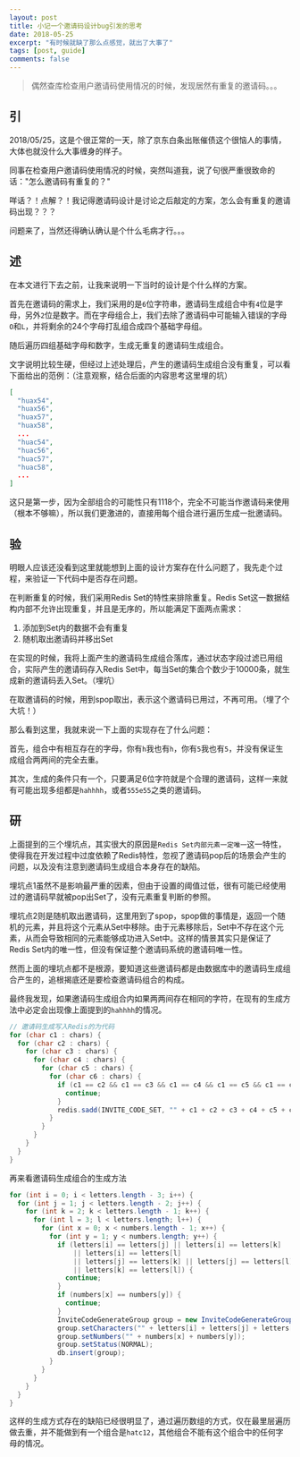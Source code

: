 ```yaml
---
layout: post
title: 小记一个邀请码设计bug引发的思考
date: 2018-05-25
excerpt: "有时候就缺了那么点感觉，就出了大事了"
tags: [post, guide]
comments: false
---
```

> 偶然查库检查用户邀请码使用情况的时候，发现居然有重复的邀请码。。。

## 引

2018/05/25，这是个很正常的一天，除了京东白条出账催债这个很恼人的事情，大体也就没什么大事缠身的样子。

同事在检查用户邀请码使用情况的时候，突然叫道我，说了句很严重很致命的话："怎么邀请码有重复的？"

咩话？！点解？！我记得邀请码设计是讨论之后敲定的方案，怎么会有重复的邀请码出现？？？

问题来了，当然还得确认确认是个什么毛病才行。。。


## 述

在本文进行下去之前，让我来说明一下当时的设计是个什么样的方案。

首先在邀请码的需求上，我们采用的是`6`位字符串，邀请码生成组合中有`4`位是字母，另外`2`位是数字。而在字母组合上，我们去除了邀请码中可能输入错误的字母`O`和`L`，并将剩余的24个字母打乱组合成四个基础字母组。

随后遍历四组基础字母和数字，生成无重复的邀请码生成组合。

文字说明比较生硬，但经过上述处理后，产生的邀请码生成组合没有重复，可以看下面给出的范例：（注意观察，结合后面的内容思考这里埋的坑）

```json
[
  "huax54",
  "huax56",
  "huax57",
  "huax58",
  ...
  "huac54",
  "huac56",
  "huac57",
  "huac58",
  ...
]
```

这只是第一步，因为全部组合的可能性只有1118个，完全不可能当作邀请码来使用（根本不够嘛），所以我们更激进的，直接用每个组合进行遍历生成一批邀请码。


## 验

明眼人应该还没看到这里就能想到上面的设计方案存在什么问题了，我先走个过程，来验证一下代码中是否存在问题。

在判断重复的时候，我们采用Redis Set的特性来排除重复。Redis Set这一数据结构内部不允许出现重复，并且是无序的，所以能满足下面两点需求：

1. 添加到Set内的数据不会有重复
2. 随机取出邀请码并移出Set

在实现的时候，我将上面产生的邀请码生成组合落库，通过状态字段过滤已用组合，实际产生的邀请码存入Redis Set中，每当Set的集合个数少于10000条，就生成新的邀请码丢入Set。（埋坑）

在取邀请码的时候，用到spop取出，表示这个邀请码已用过，不再可用。（埋了个大坑！）

那么看到这里，我就来说一下上面的实现存在了什么问题：

首先，组合中有相互存在的字母，你有`h`我也有`h`，你有`5`我也有`5`，并没有保证生成组合两两间的完全去重。

其次，生成的条件只有一个，只要满足6位字符就是个合理的邀请码，这样一来就有可能出现多组都是`hahhhh`，或者`555e55`之类的邀请码。


## 研

上面提到的三个埋坑点，其实很大的原因是`Redis Set内部元素一定唯一`这一特性，使得我在开发过程中过度依赖了Redis特性，忽视了邀请码pop后的场景会产生的问题，以及没有注意到邀请码生成组合本身存在的缺陷。

埋坑点1虽然不是影响最严重的因素，但由于设置的阈值过低，很有可能已经使用过的邀请码早就被pop出Set了，没有元素重复判断的参照。

埋坑点2则是随机取出邀请码，这里用到了spop，spop做的事情是，返回一个随机的元素，并且将这个元素从Set中移除。由于元素移除后，Set中不存在这个元素，从而会导致相同的元素能够成功进入Set中。这样的情景其实只是保证了Redis Set内的唯一性，但没有保证整个邀请码系统的邀请码唯一性。

然而上面的埋坑点都不是根源，要知道这些邀请码都是由数据库中的邀请码生成组合产生的，追根揭底还是要检查邀请码组合的构成。

最终我发现，如果邀请码生成组合内如果两两间存在相同的字符，在现有的生成方法中必定会出现像上面提到的`hahhhh`的情况。

```java
// 邀请码生成写入Redis的为代码
for (char c1 : chars) {
  for (char c2 : chars) {
    for (char c3 : chars) {
      for (char c4 : chars) {
        for (char c5 : chars) {
          for (char c6 : chars) {
            if (c1 == c2 && c1 == c3 && c1 == c4 && c1 == c5 && c1 == c6) {
              continue;
            }
            redis.sadd(INVITE_CODE_SET, "" + c1 + c2 + c3 + c4 + c5 + c6);
          }
        }
      }
    }
  }
}
```

再来看邀请码生成组合的生成方法

```java
for (int i = 0; i < letters.length - 3; i++) {
  for (int j = 1; j < letters.length - 2; j++) {
    for (int k = 2; k < letters.length - 1; k++) {
      for (int l = 3; l < letters.length; l++) {
        for (int x = 0; x < numbers.length - 1; x++) {
          for (int y = 1; y < numbers.length; y++) {
            if (letters[i] == letters[j] || letters[i] == letters[k]
                || letters[i] == letters[l]
                || letters[j] == letters[k] || letters[j] == letters[l]
                || letters[k] == letters[l]) {
              continue;
            }
            if (numbers[x] == numbers[y]) {
              continue;
            }
            InviteCodeGenerateGroup group = new InviteCodeGenerateGroup();
            group.setCharacters("" + letters[i] + letters[j] + letters[k] + letters[l]);
            group.setNumbers("" + numbers[x] + numbers[y]);
            group.setStatus(NORMAL);
            db.insert(group);
          }
        }
      }
    }
  }
}
```

这样的生成方式存在的缺陷已经很明显了，通过遍历数组的方式，仅在最里层遍历做去重，并不能做到有一个组合是`hatc12`，其他组合不能有这个组合中的任何字母的情况。
